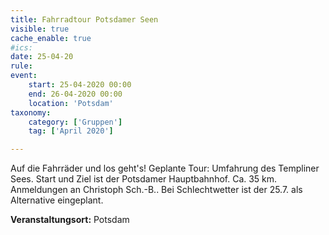```yaml
---
title: Fahrradtour Potsdamer Seen
visible: true
cache_enable: true
#ics: 
date: 25-04-20
rule: 
event:
	start: 25-04-2020 00:00
	end: 26-04-2020 00:00
	location: 'Potsdam'
taxonomy:
	category: ['Gruppen']
	tag: ['April 2020']

---
```

Auf die Fahrräder und los geht's! Geplante Tour: Umfahrung des Templiner Sees. Start und Ziel ist der Potsdamer Hauptbahnhof. Ca. 35 km. Anmeldungen an Christoph Sch.-B.. Bei Schlechtwetter ist der 25.7. als Alternative eingeplant.




**Veranstaltungsort:** Potsdam

